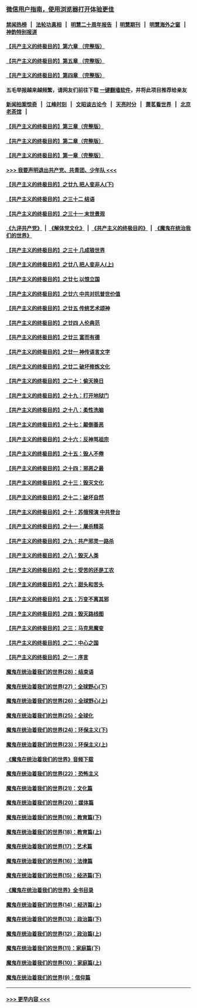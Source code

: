 ### [微信用户指南，使用浏览器打开体验更佳](https://github.com/gfw-breaker/banned-news1/blob/master/indexes/wechat-guide.md?t=0)
#### [禁闻热榜](热点新闻.md?t=0)  &nbsp;&nbsp;|&nbsp;&nbsp; [法轮功真相](https://github.com/gfw-breaker/truth/blob/master/README.md?t=0) &nbsp;&nbsp;|&nbsp;&nbsp; [明慧二十周年报告](https://github.com/gfw-breaker/mh-reports/blob/master/README.md?t=0) &nbsp;&nbsp;|&nbsp;&nbsp;[明慧期刊](https://github.com/gfw-breaker/mh-qikan) &nbsp;&nbsp;|&nbsp;&nbsp; [明慧海外之窗](https://github.com/gfw-breaker/mh-news/blob/master/README.md?t=0) &nbsp;&nbsp;|&nbsp;&nbsp; [神韵特别报道](https://github.com/gfw-breaker/mh-news/blob/master/shenyun.md?t=0)
#### [【共产主义的终极目的】第六章 （完整版）](../pages/nsc422/n11428913.md?t=02170256) 
#### [【共产主义的终极目的】第五章 （完整版）](../pages/nsc422/n11428912.md?t=02170256) 
#### [【共产主义的终极目的】第四章 （完整版）](../pages/nsc422/n11428907.md?t=02170256) 
#### 五毛举报越来越频繁，请网友们前往下载 [一键翻墙软件](https://github.com/gfw-breaker/ssr-accounts)，并将此项目推荐给亲友
#### [新闻拍案惊奇](https://github.com/gfw-breaker/banned-news1/blob/master/pages/link4.md) &nbsp;&nbsp;|&nbsp;&nbsp; [江峰时刻](https://github.com/gfw-breaker/banned-news1/blob/master/pages/link4.md) &nbsp;&nbsp;|&nbsp;&nbsp; [文昭谈古论今](https://github.com/gfw-breaker/banned-news1/blob/master/pages/link4.md) &nbsp;&nbsp;|&nbsp;&nbsp; [天亮时分](https://github.com/gfw-breaker/banned-news1/blob/master/pages/link4.md) &nbsp;&nbsp;|&nbsp;&nbsp; [萧茗看世界](https://github.com/gfw-breaker/banned-news1/blob/master/pages/link4.md) &nbsp;&nbsp;|&nbsp;&nbsp; [北京老茶馆](https://github.com/gfw-breaker/banned-news1/blob/master/pages/link4.md) &nbsp;&nbsp;|&nbsp;&nbsp; 
#### [【共产主义的终极目的】第三章（完整版）](../pages/nsc422/n11428848.md?t=02170256) 
#### [【共产主义的终极目的】第二章（完整版）](../pages/nsc422/n11428831.md?t=02170256) 
#### [【共产主义的终极目的】第一章（完整版）](../pages/nsc422/n11417651.md?t=02170256) 
#### [>>> 我要声明退出共产党、共青团、少年队 <<<](https://github.com/begood0513/goodnews/blob/master/quit/letter.md) 
#### [【共产主义的终极目的】之廿九 把人变非人(下)](../pages/nsc422/n11344140.md?t=02170256) 
#### [【共产主义的终极目的】之三十二 结语](../pages/nsc422/n11360535.md?t=02170256) 
#### [【共产主义的终极目的】之三十一 末世景观](../pages/nsc422/n11351129.md?t=02170256) 
#### [《九评共产党》](https://github.com/begood0513/9ping.md/blob/master/README.md) &nbsp;|&nbsp; [《解体党文化》](../../../../jtdwh.md/blob/master/README.md)  &nbsp;|&nbsp; [《共产主义的终极目的》](../../../../gczydzjmd.md/blob/master/README.md) &nbsp;|&nbsp; [《魔鬼在统治我们的世界》](../../../../mgztzwmdsj.md/blob/master/README.md) 
#### [【共产主义的终极目的】之三十 几成狼世界](../pages/nsc422/n11348280.md?t=02170256) 
#### [【共产主义的终极目的】之廿八 把人变非人(上)](../pages/nsc422/n11340492.md?t=02170256) 
#### [【共产主义的终极目的】之廿七 以恨立国](../pages/nsc422/n11336944.md?t=02170256) 
#### [【共产主义的终极目的】之廿六 中共对抗普世价值](../pages/nsc422/n11324785.md?t=02170256) 
#### [【共产主义的终极目的】之廿五 传统艺术颂神](../pages/nsc422/n11296396.md?t=02170256) 
#### [【共产主义的终极目的】之廿四 人伦典范](../pages/nsc422/n11296397.md?t=02170256) 
#### [【共产主义的终极目的】之廿三 富而有德](../pages/nsc422/n11283598.md?t=02170256) 
#### [【共产主义的终极目的】之廿一 神传语言文字](../pages/nsc422/n11263265.md?t=02170256) 
#### [【共产主义的终极目的】之廿二 破坏修炼文化](../pages/nsc422/n11245728.md?t=02170256) 
#### [【共产主义的终极目的】之二十：偷天换日](../pages/nsc422/n11238846.md?t=02170256) 
#### [【共产主义的终极目的】之十九：打开地狱门](../pages/nsc422/n11206376.md?t=02170256) 
#### [【共产主义的终极目的】之十八：柔性洗脑](../pages/nsc422/n11199994.md?t=02170256) 
#### [【共产主义的终极目的】之十七：颠倒善恶](../pages/nsc422/n11179782.md?t=02170256) 
#### [【共产主义的终极目的】之十六：反神骂祖宗](../pages/nsc422/n11166798.md?t=02170256) 
#### [【共产主义的终极目的】之十五：毁人不倦](../pages/nsc422/n11166792.md?t=02170256) 
#### [【共产主义的终极目的】之十四：邪恶之最](../pages/nsc422/n11150249.md?t=02170256) 
#### [【共产主义的终极目的】之十三：毁灭文化](../pages/nsc422/n11135227.md?t=02170256) 
#### [【共产主义的终极目的】之十二：破坏自然](../pages/nsc422/n11135214.md?t=02170256) 
#### [【共产主义的终极目的】之十：苏俄预演 中共登台](../pages/nsc422/n11118424.md?t=02170256) 
#### [【共产主义的终极目的】之十一：屠杀精英](../pages/nsc422/n11118442.md?t=02170256) 
#### [【共产主义的终极目的】之九：共产邪灵一路杀](../pages/nsc422/n11114139.md?t=02170256) 
#### [【共产主义的终极目的】之八：毁灭人类](../pages/nsc422/n11108503.md?t=02170256) 
#### [【共产主义的终极目的】之七：受苦的还是工农](../pages/nsc422/n11101809.md?t=02170256) 
#### [【共产主义的终极目的】之六：甜头和苦头](../pages/nsc422/n11096971.md?t=02170256) 
#### [【共产主义的终极目的】之五：万变不离其邪](../pages/nsc422/n11091285.md?t=02170256) 
#### [【共产主义的终极目的】之四：毁灭路线图](../pages/nsc422/n11086284.md?t=02170256) 
#### [【共产主义的终极目的】之三：马克思魔变](../pages/nsc422/n11061941.md?t=02170256) 
#### [【共产主义的终极目的】之二：中心之国](../pages/nsc422/n11047728.md?t=02170256) 
#### [【共产主义的终极目的】之一：序言](../pages/nsc422/n11086077.md?t=02170256) 
#### [魔鬼在统治着我们的世界(28)：结束语](../pages/nsc422/n10936246.md?t=02170256) 
#### [魔鬼在统治着我们的世界(27)：全球野心(下)](../pages/nsc422/n10928319.md?t=02170256) 
#### [魔鬼在统治着我们的世界(26)：全球野心(上)](../pages/nsc422/n10900318.md?t=02170256) 
#### [魔鬼在统治着我们的世界(25)：全球化](../pages/nsc422/n10788205.md?t=02170256) 
#### [魔鬼在统治着我们的世界(24)：环保主义(下)](../pages/nsc422/n10695307.md?t=02170256) 
#### [魔鬼在统治着我们的世界(23)：环保主义(上)](../pages/nsc422/n10688613.md?t=02170256) 
#### [《魔鬼在统治着我们的世界》音频下载](../pages/nsc422/n10635553.md?t=02170256) 
#### [魔鬼在统治着我们的世界(22)：恐怖主义](../pages/nsc422/n10614727.md?t=02170256) 
#### [魔鬼在统治着我们的世界(21)：文化篇](../pages/nsc422/n10597706.md?t=02170256) 
#### [魔鬼在统治着我们的世界(20)：媒体篇](../pages/nsc422/n10586579.md?t=02170256) 
#### [魔鬼在统治着我们的世界(19)：教育篇(下)](../pages/nsc422/n10564808.md?t=02170256) 
#### [魔鬼在统治着我们的世界(18)：教育篇(上)](../pages/nsc422/n10526970.md?t=02170256) 
#### [魔鬼在统治着我们的世界(17)：艺术篇](../pages/nsc422/n10499093.md?t=02170256) 
#### [魔鬼在统治着我们的世界(16)：法律篇](../pages/nsc422/n10485969.md?t=02170256) 
#### [魔鬼在统治着我们的世界(15)：经济篇(下)](../pages/nsc422/n10469975.md?t=02170256) 
#### [《魔鬼在统治着我们的世界》全书目录](../pages/nsc422/n10464261.md?t=02170256) 
#### [魔鬼在统治着我们的世界(14)：经济篇(上)](../pages/nsc422/n10457370.md?t=02170256) 
#### [魔鬼在统治着我们的世界(13)：政治篇(下)](../pages/nsc422/n10448270.md?t=02170256) 
#### [魔鬼在统治着我们的世界(12)：政治篇(上)](../pages/nsc422/n10444576.md?t=02170256) 
#### [魔鬼在统治着我们的世界(11)：家庭篇(下)](../pages/nsc422/n10440961.md?t=02170256) 
#### [魔鬼在统治着我们的世界(10)：家庭篇(上)](../pages/nsc422/n10435448.md?t=02170256) 
#### [魔鬼在统治着我们的世界(9)：信仰篇](../pages/nsc422/n10432159.md?t=02170256) 

----
#### [ >>> 更早内容 <<< ](../indexes/nsc422-earlier.md)
